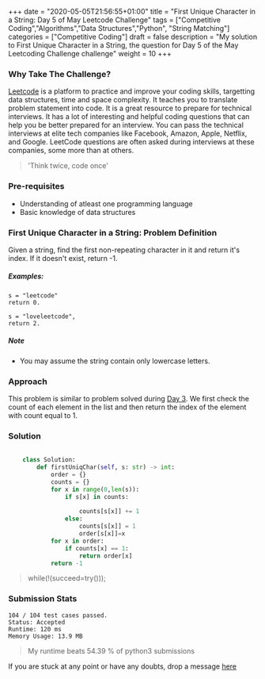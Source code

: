 +++
date = "2020-05-05T21:56:55+01:00"
title = "First Unique Character in a String: Day 5 of May Leetcode Challenge"
tags = ["Competitive Coding","Algorithms","Data Structures","Python", "String Matching"]
categories = ["Competitive Coding"]
draft = false
description = "My solution to First Unique Character in a String, the question for Day 5 of the May Leetcoding Challenge challenge"
weight = 10
+++

### Why Take The Challenge?

[Leetcode](https://leetcode.com/) is a platform to practice and improve your coding skills, targetting data structures, time and space complexity. It teaches you to translate problem statement into code. It is a great resource to prepare for technical interviews. It has a lot of interesting and helpful coding questions that can help you be better prepared for an interview. You can pass the technical interviews at elite tech companies like Facebook, Amazon, Apple, Netflix, and Google. LeetCode questions are often asked during interviews at these companies, some more than at others. 

> 'Think twice, code once'

### Pre-requisites
- Understanding of atleast one programming language
- Basic knowledge of data structures

### First Unique Character in a String: Problem Definition

Given a string, find the first non-repeating character in it and return it's index. If it doesn't exist, return -1.

##### Examples:

    s = "leetcode"
    return 0.

    s = "loveleetcode",
    return 2.
      
##### Note
- You may assume the string contain only lowercase letters.

### Approach

This problem is similar to problem solved during [Day 3](./day3/). We first check the count of each element in the list and then return the index of the element with count equal to 1.

### Solution

``` python
    
    class Solution:
        def firstUniqChar(self, s: str) -> int:
            order = {}
            counts = {}
            for x in range(0,len(s)): 
                if s[x] in counts:
                    
                    counts[s[x]] += 1
                else:
                    counts[s[x]] = 1 
                    order[s[x]]=x
            for x in order:
                if counts[x] == 1:
                    return order[x]
            return -1


```


> while(!(succeed=try())); 


### Submission Stats

    104 / 104 test cases passed.
    Status: Accepted
    Runtime: 120 ms
    Memory Usage: 13.9 MB


>My runtime beats 54.39 % of python3 submissions

If you are stuck at any point or have any doubts, drop a message [here](https://www.vrushtimody.me/)